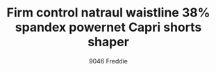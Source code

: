 ---
layout: product
title: Firm control natraul waistline 38% spandex powernet Capri shorts shaper
subtitle: 9046 Freddie
price: '38.00'
feature_image: 
  - /shaping-lingerie/9046-front.png
  - /shaping-lingerie/9046-back.png
categories: 
  - Tummy & Waist
  - Rear & Hips
  - thighs & legs
  - shorts & leggings
---